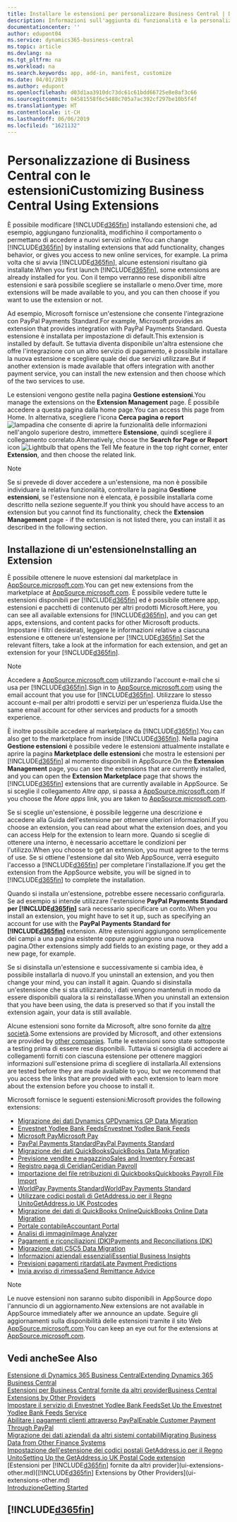 ```yaml
---
title: Installare le estensioni per personalizzare Business Central | Documenti Microsoft
description: Informazioni sull'aggiunta di funzionalità e la personalizzazione di Business Central tramite l'installazione delle estensioni.
documentationcenter: ''
author: edupont04
ms.service: dynamics365-business-central
ms.topic: article
ms.devlang: na
ms.tgt_pltfrm: na
ms.workload: na
ms.search.keywords: app, add-in, manifest, customize
ms.date: 04/01/2019
ms.author: edupont
ms.openlocfilehash: d03d1aa3910dc73dc61c61bdd66725e8e8af3c66
ms.sourcegitcommit: 04581558f6c5488c705a7ac392cf297be10b5f4f
ms.translationtype: HT
ms.contentlocale: it-CH
ms.lasthandoff: 06/06/2019
ms.locfileid: "1621132"
---
```

# <a name="customizing-business-central-using-extensions"></a><span data-ttu-id="3b946-103">Personalizzazione di Business Central con le estensioni</span><span class="sxs-lookup"><span data-stu-id="3b946-103">Customizing Business Central Using Extensions</span></span>
<span data-ttu-id="3b946-104">È possibile modificare [!INCLUDE[d365fin](includes/d365fin_md.md)] installando estensioni che, ad esempio, aggiungano funzionalità, modifichino il comportamento o permettano di accedere a nuovi servizi online.</span><span class="sxs-lookup"><span data-stu-id="3b946-104">You can change [!INCLUDE[d365fin](includes/d365fin_md.md)] by installing extensions that add functionality, changes behavior, or gives you access to new online services, for example.</span></span>
<span data-ttu-id="3b946-105">La prima volta che si avvia [!INCLUDE[d365fin](includes/d365fin_md.md)], alcune estensioni risultano già installate.</span><span class="sxs-lookup"><span data-stu-id="3b946-105">When you first launch [!INCLUDE[d365fin](includes/d365fin_md.md)], some extensions are already installed for you.</span></span> <span data-ttu-id="3b946-106">Con il tempo verranno rese disponibili altre estensioni e sarà possibile scegliere se installarle o meno.</span><span class="sxs-lookup"><span data-stu-id="3b946-106">Over time, more extensions will be made available to you, and you can then choose if you want to use the extension or not.</span></span>

<span data-ttu-id="3b946-107">Ad esempio, Microsoft fornisce un'estensione che consente l'integrazione con PayPal Payments Standard.</span><span class="sxs-lookup"><span data-stu-id="3b946-107">For example, Microsoft provides an extension that provides integration with PayPal Payments Standard.</span></span> <span data-ttu-id="3b946-108">Questa estensione è installata per impostazione di default.</span><span class="sxs-lookup"><span data-stu-id="3b946-108">This extension is installed by default.</span></span>
<span data-ttu-id="3b946-109">Se tuttavia diventa disponibile un'altra estensione che offre l'integrazione con un altro servizio di pagamento, è possibile installare la nuova estensione e scegliere quale dei due servizi utilizzare.</span><span class="sxs-lookup"><span data-stu-id="3b946-109">But if another extension is made available that offers integration with another payment service, you can install the new extension and then choose which of the two services to use.</span></span>  

<span data-ttu-id="3b946-110">Le estensioni vengono gestite nella pagina **Gestione estensioni**.</span><span class="sxs-lookup"><span data-stu-id="3b946-110">You manage the extensions on the **Extension Management** page.</span></span> <span data-ttu-id="3b946-111">È possibile accedere a questa pagina dalla home page.</span><span class="sxs-lookup"><span data-stu-id="3b946-111">You can access this page from Home.</span></span> <span data-ttu-id="3b946-112">In alternativa, scegliere l'icona **Cerca pagina o report** ![lampadina che consente di aprire la funzionalità delle informazioni](media/ui-search/search_small.png "Informazioni sull'operazione che si desidera eseguire") nell'angolo superiore destro, immettere **Estensione**, quindi scegliere il collegamento correlato.</span><span class="sxs-lookup"><span data-stu-id="3b946-112">Alternatively, choose the **Search for Page or Report** icon ![Lightbulb that opens the Tell Me feature](media/ui-search/search_small.png "Tell me what you want to do") in the top right corner, enter **Extension**, and then choose the related link.</span></span>  

> [!NOTE]  
>   <span data-ttu-id="3b946-113">Se si prevede di dover accedere a un'estensione, ma non è possibile individuare la relativa funzionalità, controllare la pagina **Gestione estensioni**, se l'estensione non è elencata, è possibile installarla come descritto nella sezione seguente.</span><span class="sxs-lookup"><span data-stu-id="3b946-113">If you think you should have access to an extension but you cannot find its functionality, check the **Extension Management** page - if the extension is not listed there, you can install it as described in the following section.</span></span>  

## <a name="installing-an-extension"></a><span data-ttu-id="3b946-114">Installazione di un'estensione</span><span class="sxs-lookup"><span data-stu-id="3b946-114">Installing an Extension</span></span>
<span data-ttu-id="3b946-115">È possibile ottenere le nuove estensioni dal marketplace in [AppSource.microsoft.com](https://appsource.microsoft.com/en-us/marketplace/apps?src=dynamics365website&product=dynamics-365-business-central).</span><span class="sxs-lookup"><span data-stu-id="3b946-115">You can get new extensions from the marketplace at [AppSource.microsoft.com](https://appsource.microsoft.com/en-us/marketplace/apps?src=dynamics365website&product=dynamics-365-business-central).</span></span> <span data-ttu-id="3b946-116">È possibile vedere tutte le estensioni disponibili per [!INCLUDE[d365fin](includes/d365fin_md.md)] ed è possibile ottenere app, estensioni e pacchetti di contenuto per altri prodotti Microsoft.</span><span class="sxs-lookup"><span data-stu-id="3b946-116">Here, you can see all available extensions for [!INCLUDE[d365fin](includes/d365fin_md.md)], and you can get apps, extensions, and content packs for other Microsoft products.</span></span> <span data-ttu-id="3b946-117">Impostare i filtri desiderati, leggere le informazioni relative a ciascuna estensione e ottenere un'estensione per [!INCLUDE[d365fin](includes/d365fin_md.md)].</span><span class="sxs-lookup"><span data-stu-id="3b946-117">Set the relevant filters, take a look at the information for each extension, and get an extension for your [!INCLUDE[d365fin](includes/d365fin_md.md)].</span></span>  
> [!NOTE]  
>   <span data-ttu-id="3b946-118">Accedere a [AppSource.microsoft.com](https://appsource.microsoft.com/) utilizzando l'account e-mail che si usa per [!INCLUDE[d365fin](includes/d365fin_md.md)].</span><span class="sxs-lookup"><span data-stu-id="3b946-118">Sign in to [AppSource.microsoft.com](https://appsource.microsoft.com/) using the email account that you use for [!INCLUDE[d365fin](includes/d365fin_md.md)].</span></span> <span data-ttu-id="3b946-119">Utilizzare lo stesso account e-mail per altri prodotti e servizi per un'esperienza fluida.</span><span class="sxs-lookup"><span data-stu-id="3b946-119">Use the same email account for other services and products for a smooth experience.</span></span>  

<span data-ttu-id="3b946-120">È inoltre possibile accedere al marketplace da [!INCLUDE[d365fin](includes/d365fin_md.md)].</span><span class="sxs-lookup"><span data-stu-id="3b946-120">You can also get to the marketplace from inside [!INCLUDE[d365fin](includes/d365fin_md.md)].</span></span> <span data-ttu-id="3b946-121">Nella pagina **Gestione estensioni** è possibile vedere le estensioni attualmente installate e aprire la pagina **Marketplace delle estensioni** che mostra le estensioni per [!INCLUDE[d365fin](includes/d365fin_md.md)] al momento disponibili in AppSource.</span><span class="sxs-lookup"><span data-stu-id="3b946-121">On the **Extension Management** page, you can see the extensions that are currently installed, and you can open the **Extension Marketplace** page that shows the [!INCLUDE[d365fin](includes/d365fin_md.md)] extensions that are currently available in AppSource.</span></span> <span data-ttu-id="3b946-122">Se si sceglie il collegamento *Altre app*, si passa a [AppSource.microsoft.com](https://appsource.microsoft.com/en-us/marketplace/apps?product=dynamics-365%3Bdynamics-365-for-financials&page=1).</span><span class="sxs-lookup"><span data-stu-id="3b946-122">If you choose the *More apps* link, you are taken to [AppSource.microsoft.com](https://appsource.microsoft.com/en-us/marketplace/apps?product=dynamics-365%3Bdynamics-365-for-financials&page=1).</span></span>  

<span data-ttu-id="3b946-123">Se si sceglie un'estensione, è possibile leggerne una descrizione e accedere alla Guida dell'estensione per ottenere ulteriori informazioni.</span><span class="sxs-lookup"><span data-stu-id="3b946-123">If you choose an extension, you can read about what the extension does, and you can access Help for the extension to learn more.</span></span> <span data-ttu-id="3b946-124">Quando si sceglie di ottenere una interno, è necessario accettare le condizioni per l'utilizzo.</span><span class="sxs-lookup"><span data-stu-id="3b946-124">When you choose to get an extension, you must agree to the terms of use.</span></span> <span data-ttu-id="3b946-125">Se si ottiene l'estensione dal sito Web AppSource, verrà eseguito l'accesso a [!INCLUDE[d365fin](includes/d365fin_md.md)] per completare l'installazione.</span><span class="sxs-lookup"><span data-stu-id="3b946-125">If you get the extension from the AppSource website, you will be signed in to [!INCLUDE[d365fin](includes/d365fin_md.md)] to complete the installation.</span></span>  

<span data-ttu-id="3b946-126">Quando si installa un'estensione, potrebbe essere necessario configurarla. Se ad esempio si intende utilizzare l'estensione **PayPal Payments Standard per [!INCLUDE[d365fin](includes/d365fin_md.md)]** sarà necessario specificare un conto.</span><span class="sxs-lookup"><span data-stu-id="3b946-126">When you install an extension, you might have to set it up, such as specifying an account for use with the **PayPal Payments Standard for [!INCLUDE[d365fin](includes/d365fin_md.md)]** extension.</span></span>
<span data-ttu-id="3b946-127">Altre estensioni aggiungono semplicemente dei campi a una pagina esistente oppure aggiungono una nuova pagina.</span><span class="sxs-lookup"><span data-stu-id="3b946-127">Other extensions simply add fields to an existing page, or they add a new page, for example.</span></span>   

<span data-ttu-id="3b946-128">Se si disinstalla un'estensione e successivamente si cambia idea, è possibile installarla di nuovo.</span><span class="sxs-lookup"><span data-stu-id="3b946-128">If you uninstall an extension, and you then change your mind, you can install it again.</span></span> <span data-ttu-id="3b946-129">Quando si disinstalla un'estensione che si sta utilizzando, i dati vengono mantenuti in modo da essere disponibili qualora la si reinstallasse.</span><span class="sxs-lookup"><span data-stu-id="3b946-129">When you uninstall an extension that you have been using, the data is preserved so that if you install the extension again, your data is still available.</span></span>  

<span data-ttu-id="3b946-130">Alcune estensioni sono fornite da Microsoft, altre sono fornite da [altre società](ui-extensions-other.md).</span><span class="sxs-lookup"><span data-stu-id="3b946-130">Some extensions are provided by Microsoft, and other extensions are provided by [other companies](ui-extensions-other.md).</span></span> <span data-ttu-id="3b946-131">Tutte le estensioni sono state sottoposte a testing prima di essere rese disponibili. Tuttavia si consiglia di accedere ai collegamenti forniti con ciascuna estensione per ottenere maggiori informazioni sull'estensione prima di scegliere di installarla.</span><span class="sxs-lookup"><span data-stu-id="3b946-131">All extensions are tested before they are made available to you, but we recommend that you access the links that are provided with each extension to learn more about the extension before you choose to install it.</span></span>  

<span data-ttu-id="3b946-132">Microsoft fornisce le seguenti estensioni:</span><span class="sxs-lookup"><span data-stu-id="3b946-132">Microsoft provides the following extensions:</span></span>  

* [<span data-ttu-id="3b946-133">Migrazione dei dati Dynamics GP</span><span class="sxs-lookup"><span data-stu-id="3b946-133">Dynamics GP Data Migration</span></span>](ui-extensions-dynamicsgp-data-migration.md)  
* [<span data-ttu-id="3b946-134">Envestnet Yodlee Bank Feeds</span><span class="sxs-lookup"><span data-stu-id="3b946-134">Envestnet Yodlee Bank Feeds</span></span>](ui-extensions-yodlee-bank-feeds.md)  
* [<span data-ttu-id="3b946-135">Microsoft Pay</span><span class="sxs-lookup"><span data-stu-id="3b946-135">Microsoft Pay</span></span>](ui-extensions-microsoft-pay-payments.md)  
* [<span data-ttu-id="3b946-136">PayPal Payments Standard</span><span class="sxs-lookup"><span data-stu-id="3b946-136">PayPal Payments Standard</span></span>](ui-extensions-paypal-payments-standard.md)  
* [<span data-ttu-id="3b946-137">Migrazione dei dati QuickBooks</span><span class="sxs-lookup"><span data-stu-id="3b946-137">QuickBooks Data Migration</span></span>](ui-extensions-quickbooks-data-migration.md)  
* [<span data-ttu-id="3b946-138">Previsione vendite e magazzino</span><span class="sxs-lookup"><span data-stu-id="3b946-138">Sales and Inventory Forecast</span></span>](ui-extensions-sales-forecast.md)  
* [<span data-ttu-id="3b946-139">Registro paga di Ceridian</span><span class="sxs-lookup"><span data-stu-id="3b946-139">Ceridian Payroll</span></span>](ui-extensions-ceridian-payroll.md)  
* [<span data-ttu-id="3b946-140">Importazione del file retribuzioni di Quickbooks</span><span class="sxs-lookup"><span data-stu-id="3b946-140">Quickbooks Payroll File Import</span></span>](ui-extensions-quickbooks-payroll.md)  
* [<span data-ttu-id="3b946-141">WorldPay Payments Standard</span><span class="sxs-lookup"><span data-stu-id="3b946-141">WorldPay Payments Standard</span></span>](ui-extensions-worldpay-payments-standard.md)  
* [<span data-ttu-id="3b946-142">Utilizzare codici postali di GetAddress.io per il Regno Unito</span><span class="sxs-lookup"><span data-stu-id="3b946-142">GetAddress.io UK Postcodes</span></span>](ui-extensions-getaddressio.md)  
* [<span data-ttu-id="3b946-143">Migrazione dei dati di QuickBooks Online</span><span class="sxs-lookup"><span data-stu-id="3b946-143">QuickBooks Online Data Migration</span></span>](ui-extensions-quickbooks-online-data-migration.md)  
* [<span data-ttu-id="3b946-144">Portale contabile</span><span class="sxs-lookup"><span data-stu-id="3b946-144">Accountant Portal</span></span>](ui-extensions-accountant-portal.md)  
* [<span data-ttu-id="3b946-145">Analisi di immagini</span><span class="sxs-lookup"><span data-stu-id="3b946-145">Image Analyzer</span></span>](ui-extensions-image-analyzer.md)  
* [<span data-ttu-id="3b946-146">Pagamenti e riconciliazioni (DK)</span><span class="sxs-lookup"><span data-stu-id="3b946-146">Payments and Reconciliations (DK)</span></span>](ui-extensions-payments-reconciliation-formats-dk.md)  
* [<span data-ttu-id="3b946-147">Migrazione dati C5</span><span class="sxs-lookup"><span data-stu-id="3b946-147">C5 Data Migration</span></span>](ui-extensions-c5-data-migration.md)  
* [<span data-ttu-id="3b946-148">Informazioni aziendali essenziali</span><span class="sxs-lookup"><span data-stu-id="3b946-148">Essential Business Insights</span></span>](ui-extensions-essential-business-insights.md)  
* [<span data-ttu-id="3b946-149">Previsioni pagamenti ritardati</span><span class="sxs-lookup"><span data-stu-id="3b946-149">Late Payment Predictions</span></span>](ui-extensions-late-payment-prediction.md  )
* [<span data-ttu-id="3b946-150">Invia avviso di rimessa</span><span class="sxs-lookup"><span data-stu-id="3b946-150">Send Remittance Advice</span></span>](ui-extensions-send-remittance-advice.md)

> [!NOTE]  
>  <span data-ttu-id="3b946-151">Le nuove estensioni non saranno subito disponibili in AppSource dopo l'annuncio di un aggiornamento.</span><span class="sxs-lookup"><span data-stu-id="3b946-151">New extensions are not available in AppSource immediately after we announce an update.</span></span> <span data-ttu-id="3b946-152">Seguire gli aggiornamenti sulla disponibilità delle estensioni tramite il sito Web [AppSource.microsoft.com](https://appsource.microsoft.com/en-us/marketplace/apps?product=dynamics-365%3Bdynamics-365-for-financials&page=1).</span><span class="sxs-lookup"><span data-stu-id="3b946-152">You can keep an eye out for the extensions at [AppSource.microsoft.com](https://appsource.microsoft.com/en-us/marketplace/apps?product=dynamics-365%3Bdynamics-365-for-financials&page=1).</span></span>

## <a name="see-also"></a><span data-ttu-id="3b946-153">Vedi anche</span><span class="sxs-lookup"><span data-stu-id="3b946-153">See Also</span></span>
[<span data-ttu-id="3b946-154">Estensione di Dynamics 365 Business Central</span><span class="sxs-lookup"><span data-stu-id="3b946-154">Extending Dynamics 365 Business Central</span></span>](about-develop-extensions.md)  
[<span data-ttu-id="3b946-155">Estensioni per Business Central fornite da altri provider</span><span class="sxs-lookup"><span data-stu-id="3b946-155">Business Central Extensions by Other Providers</span></span>](ui-extensions-other.md)  
[<span data-ttu-id="3b946-156">Impostare il servizio di Envestnet Yodlee Bank Feeds</span><span class="sxs-lookup"><span data-stu-id="3b946-156">Set Up the Envestnet Yodlee Bank Feeds Service</span></span>](bank-how-setup-bank-statement-service.md)  
[<span data-ttu-id="3b946-157">Abilitare i pagamenti clienti attraverso PayPal</span><span class="sxs-lookup"><span data-stu-id="3b946-157">Enable Customer Payment Through PayPal</span></span>](sales-how-enable-payment-service-extensions.md)  
[<span data-ttu-id="3b946-158">Migrazione dei dati aziendali da altri sistemi contabili</span><span class="sxs-lookup"><span data-stu-id="3b946-158">Migrating Business Data from Other Finance Systems</span></span>](across-import-data-configuration-packages.md)  
[<span data-ttu-id="3b946-159">Impostazione dell'estensione dei codici postali GetAddress.io per il Regno Unito</span><span class="sxs-lookup"><span data-stu-id="3b946-159">Setting Up the GetAddress.io UK Postal Code extension</span></span>](LocalFunctionality/UnitedKingdom/uk-setup-postal-code-service.md)  
<span data-ttu-id="3b946-160">[Estensioni per [!INCLUDE[d365fin](includes/d365fin_md.md)] fornite da altri provider](ui-extensions-other.md)</span><span class="sxs-lookup"><span data-stu-id="3b946-160">[[!INCLUDE[d365fin](includes/d365fin_md.md)] Extensions by Other Providers](ui-extensions-other.md)</span></span>  
[<span data-ttu-id="3b946-161">Introduzione</span><span class="sxs-lookup"><span data-stu-id="3b946-161">Getting Started</span></span>](product-get-started.md)  

## [!INCLUDE[d365fin](includes/free_trial_md.md)]  
